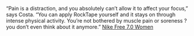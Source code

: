 “Pain is a distraction, and you absolutely can’t allow it to affect your       focus,” says Costa. “You can apply RockTape yourself and it stays on       through intense physical activity. You’re not bothered by muscle pain or       soreness ? you don’t even think about it anymore.”
 <a href="http://www.accommodationauctions.com/nikefreerun.asp?Running_Shoes=nike-free-70-nike-free-70-women-c-16_18.html" title="Nike Free 7.0 Women">Nike Free 7.0 Women</a>